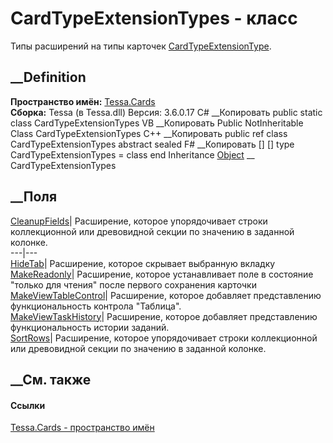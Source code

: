 # CardTypeExtensionTypes - класс
Типы расширений на типы карточек
[CardTypeExtensionType](T_Tessa_Cards_CardTypeExtensionType.htm).
## __Definition
 **Пространство имён:** [Tessa.Cards](N_Tessa_Cards.htm)  
 **Сборка:** Tessa (в Tessa.dll) Версия: 3.6.0.17
C# __Копировать
     public static class CardTypeExtensionTypes
VB __Копировать
     Public NotInheritable Class CardTypeExtensionTypes
C++ __Копировать
     public ref class CardTypeExtensionTypes abstract sealed
F# __Копировать
     [<AbstractClassAttribute>]
    [<SealedAttribute>]
    type CardTypeExtensionTypes = class end
Inheritance
    [Object](https://learn.microsoft.com/dotnet/api/system.object) __ CardTypeExtensionTypes
##  __Поля
[CleanupFields](F_Tessa_Cards_CardTypeExtensionTypes_CleanupFields.htm)|
Расширение, которое упорядочивает строки коллекционной или древовидной секции
по значению в заданной колонке.  
---|---  
[HideTab](F_Tessa_Cards_CardTypeExtensionTypes_HideTab.htm)|  Расширение,
которое скрывает выбранную вкладку  
[MakeReadonly](F_Tessa_Cards_CardTypeExtensionTypes_MakeReadonly.htm)|
Расширение, которое устанавливает поле в состояние "только для чтения" после
первого сохранения карточки  
[MakeViewTableControl](F_Tessa_Cards_CardTypeExtensionTypes_MakeViewTableControl.htm)|
Расширение, которое добавляет представлению функциональность контрола
"Таблица".  
[MakeViewTaskHistory](F_Tessa_Cards_CardTypeExtensionTypes_MakeViewTaskHistory.htm)|
Расширение, которое добавляет представлению функциональность истории заданий.  
[SortRows](F_Tessa_Cards_CardTypeExtensionTypes_SortRows.htm)|  Расширение,
которое упорядочивает строки коллекционной или древовидной секции по значению
в заданной колонке.  
## __См. также
#### Ссылки
[Tessa.Cards - пространство имён](N_Tessa_Cards.htm)
